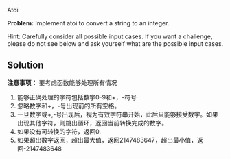 Atoi

**Problem:** 
Implement atoi to convert a string to an integer.

Hint: Carefully consider all possible input cases. If you want a challenge, please do not see below and ask yourself what are the possible input cases.


## Solution
**注意事项：**
要考虑函数能够处理所有情况
1. 能够正确处理的字符包括数字0-9和+，-符号
2. 忽略数字和+，-号出现前的所有空格。
3. 一旦数字或+,-号出现后，视为有效字符串开始，此后只能够接受数字。如果出现其他字符，则跳出循环，返回当前转换完成的数字。
4. 如果没有可转换的字符，返回0.
5. 如果超出数字返回，超出最大值，返回2147483647，超出最小值，返回-2147483648
